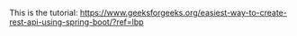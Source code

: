 
This is the tutorial:
https://www.geeksforgeeks.org/easiest-way-to-create-rest-api-using-spring-boot/?ref=lbp